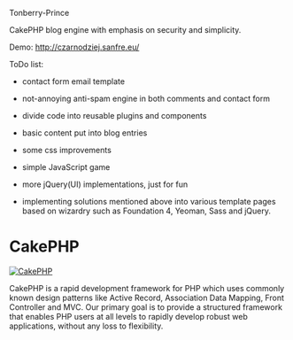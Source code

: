 Tonberry-Prince

CakePHP blog engine with emphasis on security and simplicity.

Demo: http://czarnodziej.sanfre.eu/

ToDo list:

- contact form email template
- not-annoying anti-spam engine in both comments and contact form
- divide code into reusable plugins and components
- basic content put into blog entries
- some css improvements
- simple JavaScript game
- more jQuery(UI) implementations, just for fun

- implementing solutions mentioned above into various template pages based on wizardry such as Foundation 4, Yeoman, Sass and jQuery.


CakePHP
=======

[![CakePHP](http://cakephp.org/img/cake-logo.png)](http://www.cakephp.org)

CakePHP is a rapid development framework for PHP which uses commonly known design patterns like Active Record, Association Data Mapping, Front Controller and MVC.
Our primary goal is to provide a structured framework that enables PHP users at all levels to rapidly develop robust web applications, without any loss to flexibility.

